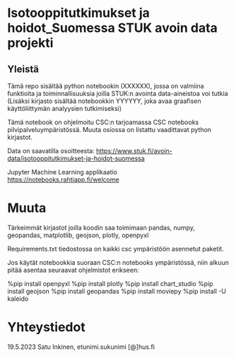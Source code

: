 # Isotooppitutkimukset ja hoidot_Suomessa STUK avoin data projekti

## Yleistä
Tämä repo sisältää python notebookin (XXXXXX), jossa on valmiina funktioita ja toiminnallisuuksia joilla STUK:n avointa data-aineistoa voi tutkia 
(Lisäksi  kirjasto sisältää notebookkin YYYYYY, joka avaa graafisen käyttöliittymän analyysien tutkimiseksi)

Tämä notebook on ohjelmoitu CSC:n tarjoamassa CSC notebooks pilvipalveluympäristössä. Muuta osiossa on listattu vaadittavat python kirjastot. 


Data on saavatilla osoitteesta:
https://www.stuk.fi/avoin-data/isotooppitutkimukset-ja-hoidot-suomessa

Jupyter Machine Learning applikaatio
https://notebooks.rahtiapp.fi/welcome


# Muuta 
Tärkeimmät kirjastot joilla koodin saa toimimaan
pandas, numpy, geopandas, matplotlib, geojson, plotly, openpyxl

Requirements.txt tiedostossa on kaikki csc ympäristöön asennetut paketit.

Jos käytät notebookkia suoraan CSC:n notebooks ympäristössä, niin alkuun pitää asentaa seuraavat ohjelmistot erikseen:

%pip install openpyxl
%pip install plotly
%pip install chart_studio
%pip install geojson
%pip install geopandas
%pip install moviepy
%pip install -U kaleido


# Yhteystiedot

19.5.2023 Satu Inkinen, etunimi.sukunimi [@]hus.fi
